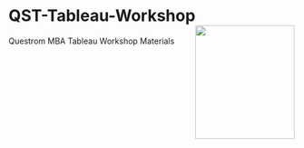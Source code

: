 # QST-Tableau-Workshop  <img src="https://logos-world.net/wp-content/uploads/2021/10/Tableau-Emblem.png" width = "175" height = "200" align="right" />



Questrom MBA Tableau Workshop Materials
